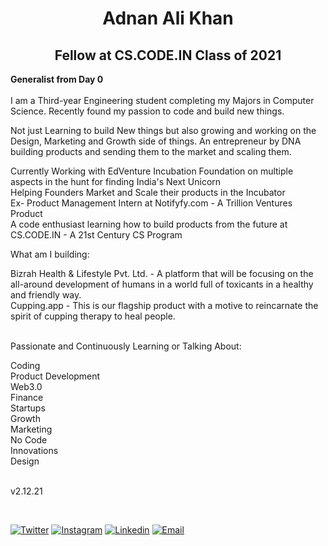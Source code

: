 



<h1 align="center">Adnan Ali Khan</h1>
<h2 align="center">Fellow at CS.CODE.IN Class of 2021 </h2>



<b>                                                           
Generalist from Day 0</b>
<br><br>
I am a Third-year Engineering student completing my Majors in Computer Science. Recently found my passion to code and build new things.<br>

Not just Learning to build New things but also growing and working on the Design, Marketing and Growth side of things. An entrepreneur by DNA building products and sending them to the market and scaling them.<br>

Currently Working with EdVenture Incubation Foundation on multiple aspects in the hunt for finding India's Next Unicorn <br>
Helping Founders Market and Scale their products in the Incubator<br>
Ex- Product Management Intern at Notifyfy.com - A Trillion Ventures Product<br>
A code enthusiast learning how to build products from the future at CS.CODE.IN - A 21st Century CS Program<br>

What am I building:<br>

Bizrah Health & Lifestyle Pvt. Ltd. - A platform that will be focusing on the all-around development of humans in a world full of toxicants in a healthy and friendly way.<br>
Cupping.app - This is our flagship product with a motive to reincarnate the spirit of cupping therapy to heal people.<br><br>

Passionate and Continuously Learning or Talking About:<br>

Coding<br>
Product Development<br>
Web3.0<br>
Finance<br>
Startups<br>
Growth<br>
Marketing<br>
No Code<br>
Innovations<br>
Design<br>
<br>

v2.12.21


<br>

[![Twitter](https://img.shields.io/badge/Twitter-%40adnanali_in-%231DA1F2)](https://twitter.com/adnanali_in) 
[![Instagram](https://img.shields.io/badge/Instagram-adnan_developer-%23bc2a8d%09)](https://instagram.com/adnan_developer)
[![Linkedin](https://img.shields.io/badge/Linked%20in-AdnanAliKhan-blue)](https://www.linkedin.com/in/adnanalikhan28)
[![Email](https://img.shields.io/badge/Email-mail@adnanali.in-red)](mailto:mail@adnanali.in)
